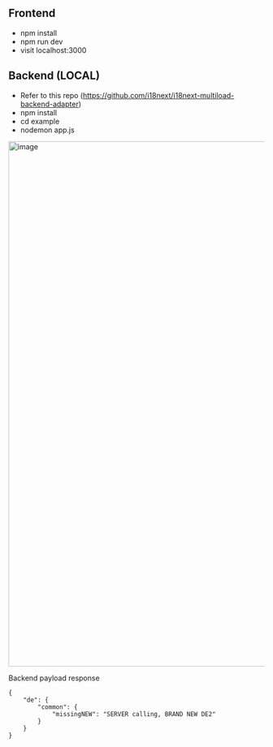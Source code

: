 ## Frontend

- npm install
- npm run dev
- visit localhost:3000

## Backend (LOCAL)

- Refer to this repo (https://github.com/i18next/i18next-multiload-backend-adapter)
- npm install
- cd example
- nodemon app.js


<img width="1035" alt="image" src="https://github.com/TommyLeong/reproduce-hmr/assets/9990179/b6d58994-b317-4aea-a276-ffbbc32dbf32">


Backend payload response
```
{
    "de": {
        "common": {
            "missingNEW": "SERVER calling, BRAND NEW DE2"
        }
    }
}
```
